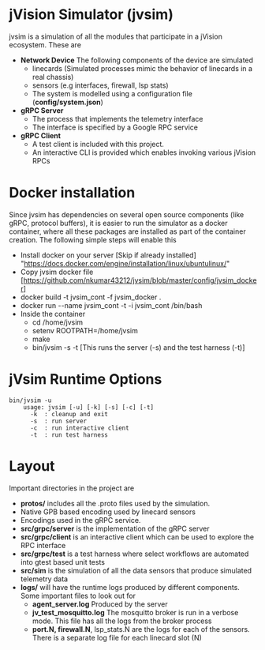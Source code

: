 # jVision Simulator (jvsim)

jvsim is a simulation of all the modules that participate in a jVision ecosystem. These are
* **Network Device** The following components of the device are simulated
  * linecards (Simulated processes mimic the behavior of linecards in a real chassis)
  * sensors (e.g interfaces, firewall, lsp stats)
  * The system is modelled using a configuration file (**config/system.json**)
* **gRPC Server**
  * The process that implements the telemetry interface
  * The interface is specified by a Google RPC service
* **gRPC Client**
  * A test client is included with this project. 
  * An interactive CLI is provided which enables invoking various jVision RPCs


# Docker installation
Since jvsim has dependencies on several open source components (like gRPC, protocol buffers), it is easier to run the simulator as a docker container, where all these packages are installed as part of the container creation. The following simple steps will enable this
* Install docker on your server [Skip if already installed] "https://docs.docker.com/engine/installation/linux/ubuntulinux/"
* Copy jvsim docker file  [https://github.com/nkumar43212/jvsim/blob/master/config/jvsim_docker]
* docker build  -t jvsim_cont -f jvsim_docker .
* docker run --name jvsim_cont -t -i jvsim_cont  /bin/bash
* Inside the container 
  * cd /home/jvsim
  * setenv ROOTPATH=/home/jvsim
  * make
  * bin/jvsim  -s -t  [This runs the server (-s) and the test harness (-t)]

# jVsim Runtime Options
    bin/jvsim -u
        usage: jvsim [-u] [-k] [-s] [-c] [-t]
          -k  : cleanup and exit
          -s  : run server
          -c  : run interactive client
          -t  : run test harness
          
# Layout
Important directories in the project are 
* **protos/** includes all the .proto files used by the simulation. 
 * Native GPB based encoding used by linecard sensors
 * Encodings used in the gRPC service. 
* **src/grpc/server** is the implementation of the gRPC server
* **src/grpc/client** is an interactive client which can be used to explore the RPC interface
* **src/grpc/test** is a test harness where select workflows are automated into gtest based unit tests
* **src/sim** is the simulation of all the data sensors that produce simulated telemetry data
* **logs/** will have the runtime logs produced by different components. Some important files to look out for 
  * **agent_server.log** Produced by the server
  * **jv_test_mosquitto.log** The mosquitto broker is run in a verbose mode. This file has all the logs from the broker process 
  * **port.N, firewall.N**, lsp_stats.N are the logs for each of the sensors. There is a separate log file for each linecard slot (N)

 

  




